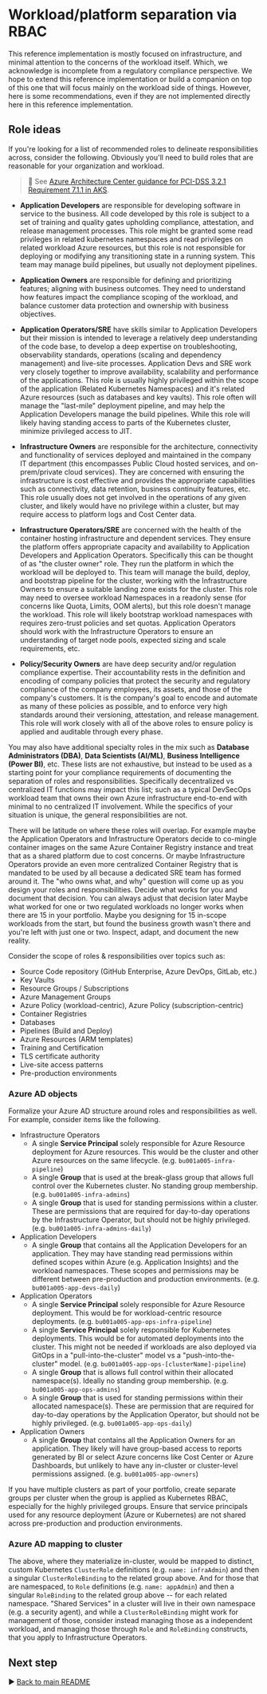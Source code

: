 # Workload/platform separation via RBAC

This reference implementation is mostly focused on infrastructure, and minimal attention to the concerns of the workload itself. Which, we acknowledge is incomplete from a regulatory compliance perspective. We hope to extend this reference implementation or build a companion on top of this one that will focus mainly on the workload side of things. However, here is some recommendations, even if they are not implemented directly here in this reference implementation.

## Role ideas

If you're looking for a list of recommended roles to delineate responsibilities across, consider the following. Obviously you'll need to build roles that are reasonable for your organization and workload.

> :notebook: See [Azure Architecture Center guidance for PCI-DSS 3.2.1 Requirement 7.1.1 in AKS](https://docs.microsoft.com/azure/architecture/reference-architectures/containers/aks-pci/aks-pci-identity#requirement-711).

* **Application Developers** are responsible for developing software in service to the business. All code developed by this role is subject to a set of training and quality gates upholding compliance, attestation, and release management processes. This role might be granted some read privileges in related kubernetes namespaces and read privileges on related workload Azure resources, but this role is not responsible for deploying or modifying any transitioning state in a running system. This team may manage build pipelines, but usually not deployment pipelines.

* **Application Owners** are responsible for defining and prioritizing features; aligning with business outcomes. They need to understand how features impact the compliance scoping of the workload, and balance customer data protection and ownership with business objectives.

* **Application Operators/SRE** have skills similar to Application Developers but their mission is intended to leverage a relatively deep understanding of the code base, to develop a deep expertise on troubleshooting, observability standards, operations (scaling and dependency management) and live-site processes. Application Devs and SRE work very closely together to improve availability, scalability and performance of the applications. This role is usually highly privileged within the scope of the application (Related Kubernetes Namespaces) and it's related Azure resources (such as databases and key vaults). This role often will manage the "last-mile" deployment pipeline, and may help the Application Developers manage the build pipelines. While this role will likely having standing access to parts of the Kubernetes cluster, minimize privileged access to JIT.

* **Infrastructure Owners** are responsible for the architecture, connectivity and functionality of services deployed and maintained in the company IT department (this encompasses Public Cloud hosted services, and on-prem/private cloud services). They are concerned with ensuring the infrastructure is cost effective and provides the appropriate capabilities such as connectivity, data retention, business continuity features, etc. This role usually does not get involved in the operations of any given cluster, and likely would have no privilege within a cluster, but may require access to platform logs and Cost Center data.

* **Infrastructure Operators/SRE** are concerned with the health of the container hosting infrastructure and dependent services. They ensure the platform offers appropriate capacity and availability to Application Developers and Application Operators. Specifically this can be thought of as "the cluster owner" role. They run the platform in which the workload will be deployed to. This team will manage the build, deploy, and bootstrap pipeline for the cluster, working with the Infrastructure Owners to ensure a suitable landing zone exists for the cluster. This role may need to oversee workload Namespaces in a readonly sense (for concerns like Quota, Limits, OOM alerts), but this role doesn't manage the workload. This role will likely bootstrap workload namespaces with requires zero-trust policies and set quotas. Application Operators should work with the Infrastructure Operators to ensure an understanding of target node pools, expected sizing and scale requirements, etc.

* **Policy/Security Owners** are have deep security and/or regulation compliance expertise. Their accountability rests in the definition and encoding of company policies that protect the security and regulatory compliance of the company employees, its assets, and those of the company's customers. It is the company's goal to encode and automate as many of these policies as possible, and to enforce very high standards around their versioning, attestation, and release management. This role will work closely with all of the above roles to ensure policy is applied and auditable through every phase.

You may also have additional specialty roles in the mix such as **Database Administrators (DBA)**, **Data Scientists (AI/ML)**, **Business Intelligence (Power BI)**, etc. These lists are not exhaustive, but instead to be used as a starting point for your compliance requirements of documenting the separation of roles and responsibilities. Specifically decentralized vs centralized IT functions may impact this list; such as a typical DevSecOps workload team that owns their own Azure infrastructure end-to-end with minimal to no centralized IT involvement. While the specifics of your situation is unique, the general responsibilities are not.

There will be latitude on where these roles will overlap. For example maybe the Application Operators and Infrastructure Operators decide to co-mingle container images on the same Azure Container Registry instance and treat that as a shared platform due to cost concerns. Or maybe Infrastructure Operators provide an even more centralized Container Registry that is mandated to be used by all because a dedicated SRE team has formed around it. The "who owns what, and why" question will come up as you design your roles and responsibilities. Decide what works for you and document that decision. You can always adjust that decision later Maybe what worked for one or two regulated workloads no longer works when there are 15 in your portfolio. Maybe you designing for 15 in-scope workloads from the start, but found the business growth wasn't there and you're left with just one or two. Inspect, adapt, and document the new reality.

Consider the scope of roles & responsibilities over topics such as:

* Source Code repository (GitHub Enterprise, Azure DevOps, GitLab, etc.)
* Key Vaults
* Resource Groups / Subscriptions
* Azure Management Groups
* Azure Policy (workload-centric), Azure Policy (subscription-centric)
* Container Registries
* Databases
* Pipelines (Build and Deploy)
* Azure Resources (ARM templates)
* Training and Certification
* TLS certificate authority
* Live-site access patterns
* Pre-production environments

### Azure AD objects

Formalize your Azure AD structure around roles and responsibilities as well. For example, consider items like the following.

* Infrastructure Operators
  * A single **Service Principal** solely responsible for Azure Resource deployment for Azure resources. This would be the cluster and other Azure resources on the same lifecycle. (e.g. `bu001a005-infra-pipeline`)
  * A single **Group** that is used at the break-glass group that allows full control over the Kubernetes cluster. No standing group membership. (e.g. `bu001a005-infra-admins`)
  * A single **Group** that is used for standing permissions within a cluster. These are permissions that are required for day-to-day operations by the Infrastructure Operator, but should not be highly privileged. (e.g. `bu001a005-infra-admins-daily`)
* Application Developers
  * A single **Group** that contains all the Application Developers for an application. They may have standing read permissions within defined scopes within Azure (e.g. Application Insights) and the workload namespaces. These scopes and permissions may be different between pre-production and production environments. (e.g. `bu001a005-app-devs-daily`)
* Application Operators
  * A single **Service Principal** solely responsible for Azure Resource deployment. This would be for workload-centric resource deployments. (e.g. `bu001a005-app-ops-infra-pipeline`)
  * A single **Service Principal** solely responsible for Kubernetes deployments. This would be for automated deployments into the cluster. This might not be needed if workloads are also deployed via GitOps in a "pull-into-the-cluster" model vs a "push-into-the-cluster" model. (e.g. `bu001a005-app-ops-[clusterName]-pipeline`)
  * A single **Group** that is allows full control within their allocated namespace(s). Ideally no standing group membership. (e.g. `bu001a005-app-ops-admins`)
  * A single **Group** that is used for standing permissions within their allocated namespace(s). These are permission that are required for day-to-day operations by the Application Operator, but should not be highly privileged. (e.g. `bu001a005-app-ops-daily`)
* Application Owners
  * A single **Group** that contains all the Application Owners for an application. They likely will have group-based access to reports generated by BI or select Azure concerns like Cost Center or Azure Dashboards, but unlikely to have any in-cluster or cluster-level permissions assigned. (e.g. `bu001a005-app-owners`)

If you have multiple clusters as part of your portfolio, create separate groups per cluster when the group is applied as Kubernetes RBAC, especially for the highly privileged groups. Ensure that service principals used for any resource deployment (Azure or Kubernetes) are not shared across pre-production and production environments.

### Azure AD mapping to cluster

The above, where they materialize in-cluster, would be mapped to distinct, custom Kubernetes `ClusterRole` definitions (e.g. `name: infraAdmin`) and then a singular `ClusterRoleBinding` to the related group above. And for those that are namespaced, to `Role` definitions (e.g. `name: appAdmin`) and then a singular `RoleBinding` to the related group above -- for each related namespace. "Shared Services" in a cluster will live in their own namespace (e.g. a security agent), and while a `ClusterRoleBinding` might work for management of those, consider instead managing those as a independent workload, and managing those through `Role` and `RoleBinding` constructs, that you apply to Infrastructure Operators.

## Next step

:arrow_forward: [Back to main README](/README.md#separation-of-duties)
